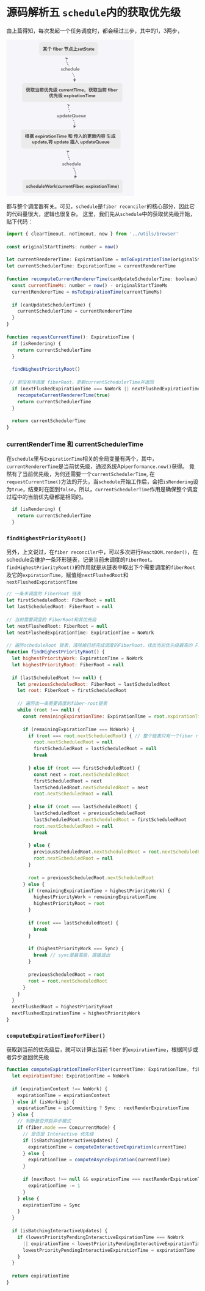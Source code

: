 # 源码解析五  `schedule`内的获取优先级
由上篇得知，每次发起一个任务调度时，都会经过三步，其中的1，3两步，

<img src="./schedule-global-value/step.png" width="335" height="408"/>

都与整个调度器有关。可见，`schedule`是`fiber reconciler`的核心部分，因此它的代码量很大，逻辑也很复杂。
这里，我们先从`schedule`中的获取优先级开始，贴下代码：

``` javaScript
import { clearTimeout, noTimeout, now } from '../utils/browser'

const originalStartTimeMs: number = now()

let currentRendererTime: ExpirationTime = msToExpirationTime(originalStartTimeMs)
let currentSchedulerTime: ExpirationTime = currentRendererTime

function recomputeCurrentRendererTime(canUpdateSchedulerTime: boolean) {
  const currentTimeMs: number = now() - originalStartTimeMs
  currentRendererTime = msToExpirationTime(currentTimeMs)

  if (canUpdateSchedulerTime) {
    currentSchedulerTime = currentRendererTime
  }
}

function requestCurrentTime(): ExpirationTime {
  if (isRendering) {
    return currentSchedulerTime
  }

  findHighestPriorityRoot()

 // 若没有待调度 fiberRoot，更新currentSchedulerTime并返回
  if (nextFlushedExpirationTime === NoWork || nextFlushedExpirationTime === Never) {
    recomputeCurrentRendererTime(true)
    return currentSchedulerTime
  }

  return currentSchedulerTime
}
```

### currentRenderTime 和 currentSchedulerTime
在`schedule`里与`ExpirationTime`相关的全局变量有两个，其中，`currentRendererTime`是当前优先级，通过系统Api`performance.now()`获得。
竟然有了当前优先级，为何还需要一个`currentSchedulerTime`, 在`requestCurrentTime()`方法的开头，当`schedule`开始工作后，会把`isRendering`设为`true`，结束时在回到`false`，所以，`currentSchedulerTime`作用是确保整个调度过程中的当前优先级都是相同的。

```javaScript
  if (isRendering) {
    return currentSchedulerTime
  }
```

### `findHighestPriorityRoot()`
另外，上文说过，在`fiber reconciler`中，可以多次进行`ReactDOM.render()`，在schedule会维护一条环形链表，记录当前未调度的`FiberRoot`。`findHighestPriorityRoot()`的作用就是从链表中取出下个需要调度的`fiberRoot`及它的`expirationTime`，赋值给`nextFlushedRoot`和`nextFlushedExpirationtTime`

``` javaScript
// 一条未调度的 FiberRoot 链表
let firstScheduledRoot: FiberRoot = null
let lastScheduledRoot: FiberRoot = null

// 当前需要调度的 FiberRoot和其优先级
let nextFlushedRoot: FiberRoot = null 
let nextFlushedExpirationTime: ExpirationTime = NoWork 

// 遍历scheduleRoot 链表，清除掉已经完成调度的FiberRoot，找出当前优先级最高的 FiberRoot
function findHighestPriorityRoot() {
  let highestPriorityWork: ExpirationTime = NoWork
  let highestPriorityRoot: FiberRoot = null

  if (lastScheduledRoot !== null) {
    let previousScheduledRoot: FiberRoot = lastScheduledRoot
    let root: FiberRoot = firstScheduledRoot

    // 遍历出一条需要调度的fiber-root链表
    while (root !== null) {
      const remainingExpirationTime: ExpirationTime = root.expirationTime

      if (remainingExpirationTime === NoWork) {
        if (root === root.nextScheduledRoot) { // 整个链表只有一个fiber root
          root.nextScheduledRoot = null
          firstScheduledRoot = lastScheduledRoot = null
          break

        } else if (root === firstScheduledRoot) {
          const next = root.nextScheduledRoot
          firstScheduledRoot = next
          lastScheduledRoot.nextScheduledRoot = next
          root.nextScheduledRoot = null

        } else if (root === lastScheduledRoot) {
          lastScheduledRoot = previousScheduledRoot
          lastScheduledRoot.nextScheduledRoot = firstScheduledRoot
          root.nextScheduledRoot = null
          break

        } else {
          previousScheduledRoot.nextScheduledRoot = root.nextScheduledRoot
          root.nextScheduledRoot = null
        }

        root = previousScheduledRoot.nextScheduledRoot
      } else {
        if (remainingExpirationTime > highestPriorityWork) {
          highestPriorityWork = remainingExpirationTime
          highestPriorityRoot = root
        }

        if (root === lastScheduledRoot) {
          break
        }

        if (highestPriorityWork === Sync) {
          break // sync是最高级，直接退出
        }

        previousScheduledRoot = root
        root = root.nextScheduledRoot
      }
    }
  }
  nextFlushedRoot = highestPriorityRoot
  nextFlushedExpirationTime = highestPriorityWork
}
```

### `computeExpirationTimeForFiber()`
获取到当前的优先级后，就可以计算出当前 fiber 的`expirationTime`，根据同步或者异步返回优先级

``` javaScript
function computeExpirationTimeForFiber(currentTime: ExpirationTime, fiber: Fiber): ExpirationTime {
  let expirationTime: ExpirationTime = NoWork

  if (expirationContext !== NoWork) {
    expirationTime = expirationContext
  } else if (isWorking) {
    expirationTime = isCommitting ? Sync : nextRenderExpirationTime
  } else {
    // 判断是否开启异步模式
    if (fiber.mode === ConcurrentMode) {
      // 是否是 Interactive 优先级
      if (isBatchingInteractiveUpdates) {
        expirationTime = computeInteractiveExpiration(currentTime)
      } else {
        expirationTime = computeAsyncExpiration(currentTime)
      }

      if (nextRoot !== null && expirationTime === nextRenderExpirationTime) {
        expirationTime -= 1
      }
    } else {
      expirationTime = Sync
    }
  }

  if (isBatchingInteractiveUpdates) {
    if (lowestPriorityPendingInteractiveExpirationTime === NoWork
      || expirationTime < lowestPriorityPendingInteractiveExpirationTime) {
      lowestPriorityPendingInteractiveExpirationTime = expirationTime
    }
  }

  return expirationTime
}
```








